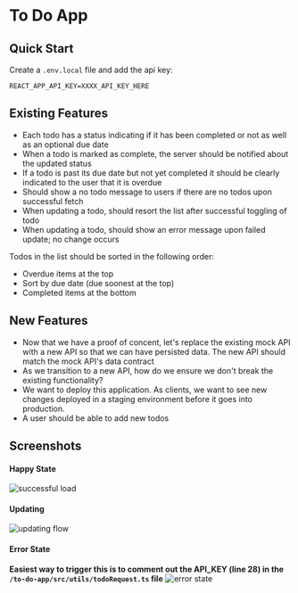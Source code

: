 # To Do App

## Quick Start

Create a `.env.local` file and add the api key:

```
REACT_APP_API_KEY=XXXX_API_KEY_HERE
```
## Existing Features
- Each todo has a status indicating if it has been completed or not as well as an optional due date
- When a todo is marked as complete, the server should be notified about the updated status
- If a todo is past its due date but not yet completed it should be clearly indicated to the user that it is overdue
- Should show a no todo message to users if there are no todos upon successful fetch
- When updating a todo, should resort the list after successful toggling of todo
- When updating a todo, should show an error message upon failed update; no change occurs

Todos in the list should be sorted in the following order:
- Overdue items at the top
- Sort by due date (due soonest at the top)
- Completed items at the bottom

## New Features
- Now that we have a proof of concent, let's replace the existing mock API with a new API so that we can have persisted data. The new API should match the mock API's data contract
- As we transition to a new API, how do we ensure we don't break the existing functionality?
- We want to deploy this application. As clients, we want to see new changes deployed in a staging environment before it goes into production. 
- A user should be able to add new todos

## Screenshots

#### Happy State

![successful load](https://p23.f4.n0.cdn.getcloudapp.com/items/4gu11WQb/3cbcda0e-4f65-4703-b5c4-203081982d9a.jpg?v=95b460fa9bd8a547bf38c8cab4833c1f)

#### Updating

![updating flow](https://p23.f4.n0.cdn.getcloudapp.com/items/5zuAAvZd/9d6f2d8e-fc0e-487c-bec9-b36bf63b67b1.gif?v=25e51fe32691a7addb16c900248f6c0f)

#### Error State

**Easiest way to trigger this is to comment out the API_KEY (line 28) in the `/to-do-app/src/utils/todoRequest.ts` file**
![error state](https://p23.f4.n0.cdn.getcloudapp.com/items/6quQQXKR/f12002a8-8318-4a27-865d-33b733ba73f9.jpg?v=7afb87c601f67c874f2b93fe4dc41c08)
